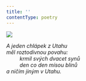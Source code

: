 ```yaml
---
title: ''
contentType: poetry
---
```


<section>

![](../Images/035.jpg)

_A jeden chlápek z Utahu  
měl roztodivnou povahu:  
         krmil svých dvacet synů  
         den co den mísou blinů  
a ničím jiným v Utahu._

</section>
